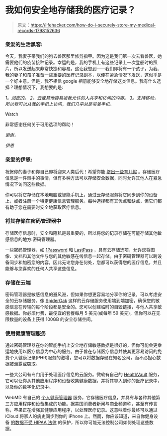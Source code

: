# 我如何安全地存储我的医疗记录？

> 原文：<https://lifehacker.com/how-do-i-securely-store-my-medical-records-1798152636>

### **亲爱的生活黑客:**

今天，我妻子带我们的狗去兽医那里修剪指甲。因为这是我们第一次去看兽医，她需要他们的疫苗接种记录。幸运的是，我的手机上有这些记录上一次登船时的照片，所以发送起来非常快捷和容易。这让我想到——我们即将有一个孩子，为我、我的妻子和孩子准备一些重要的医疗记录副本，以便在紧急情况下发送，这似乎是一个好主意。但是，我不相信 google 相册能够安全地存储这类信息。我有什么选择？理想情况下，我想要的是:

*1。加密的。*
*2。云或其他容易被我允许的人共享和访问的内容。*
*3。支持移动，所以我可以从我的手机上访问，我们几乎总是带着手机。*

Watch

非常感谢任何关于可用选项的帮助！

*谢谢，*

*伊恩*

### **亲爱的伊恩:**

祝贺你的妻子和你自己即将迎来人类后代！希望你能 [挤出一些育儿假](http://offspring.lifehacker.com/why-you-should-consider-spacing-out-your-parental-leave-1798146565) 。存储医疗信息是一件棘手的事情，但有多种方法可以存储安全数据，同时允许其他人在紧急情况下访问这些数据。

你可以将它存储在本地电脑或智能手机上，通过云存储服务将它同步到你的设备上，或者注册一个特定健康信息管理服务。每种选择都有其优点和缺点，但它们都有助于您在需要时安全地获取医疗信息。

### **将其存储在密码管理器中**

存储医疗信息时，安全和隐私是最重要的，所以将您的记录存储在可能存储其他敏感信息的地方:密码管理器。

一些密码管理器，如 [1Password](http://lifehacker.com/the-beginners-guide-to-1password-1794464866) 和 [LastPass](http://lifehacker.com/the-beginners-guide-to-setting-up-lastpass-1785424440) ，具有云存储选项，允许您将图像、文档和其他文件与您的其他敏感在线信息一起存储。由于密码管理器可以跨设备同步和加密您的内容，因此无论您身在何处，您都可以获得您的医疗信息，并且能够与您喜欢的任何人共享这些信息。

### **存储在云端**

密码管理器是敏感信息的避风港，但如果你想更容易地分享你的记录，可以考虑安全的云存储服务。像 [SpiderOak](https://spideroak.com/one/) 这样的云存储服务使用端到端加密，确保您的敏感信息在传输的每个阶段都是安全的。您可以创建临时的自毁链接，与他人共享敏感数据。你必须付费，最便宜的套餐每月 5 美元(或每年 59 美元)，但你可以在无限数量的设备上获得 100GB 的安全存储空间。

### **使用健康管理服务**

通过密码管理器在你的智能手机上安全地存储敏感数据是很好的，但你可能会更幸运地使用以医疗信息为中心的服务。由于旨在存储医疗信息并使其更容易访问的免费个人健康记录(PHR)服务的激增，您可以将数据存储在知名公司，而不必担心数据被泄露或窃取。

一些大公司有专门用于处理医疗信息的云服务。微软有自己的 [HealthVault](https://www.healthvault.com/en-us/) 服务，它可以让你从其他应用程序和设备收集健康数据，并将其导入到你的医疗记录中，以及你的数字化记录中。

WebMD 有自己的 [个人健康管理器](https://www.webmdhealthservices.com/product/personal-health-record/) 服务，它存储医疗信息，并具有与各种其他第三方应用程序和设备集成的功能。据美国消费者新闻与商业频道称，甚至有传言称，苹果正在增强其健康应用程序，以处理医疗记录。这意味着你最终可以通过 iCloud 将家人的病史同步到你的 iPhone 上。然而，你应该知道，来自你健身设备 [的数据不受 HIPAA 法律](https://lifehacker.com/health-apps-still-aren-t-protecting-your-data-1784403878) 的保护，所以你可能无法控制公司如何处理这些数据。
